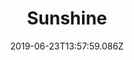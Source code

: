 ---
title: Sunshine
date: 2019-06-23T13:57:59.086Z
year: 2017
tags:
  - painting
coverImage: /images/uploads/35x-35-cm-sunshine-kopie.jpg
material: Acrylic on canvas
dimensions: 35 x 35 cm
---